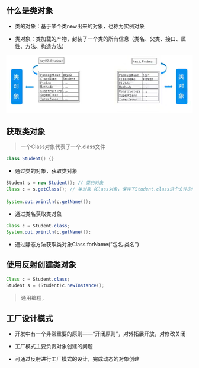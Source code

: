 ## 什么是类对象

- 类的对象：基于某个类new出来的对象，也称为实例对象

- 类对象：类加载的产物，封装了一个类的所有信息（类名、父类、接口、属性、方法、构造方法）

![](./image/类对象.png)

## 获取类对象
> 一个Class对象代表了一个.class文件
```java
class Student() {}
```

- 通过类的对象，获取类对象
```java
Student s = new Student(); // 类的对象
Class c = s.getClass(); // 类对象（Class对象，保存了Student.class这个文件的所有信息）

System.out.println(c.getName());
```

- 通过类名获取类对象
```java
Class c = Student.class;
System.out.println(c.getName());
```

- 通过静态方法获取类对象Class.forName("包名.类名")

## 使用反射创建类对象

```java
Class c = Student.class;
Student s = (Student)c.newInstance();
```
> 通用编程，

## 工厂设计模式
- 开发中有一个非常重要的原则——“开闭原则”，对外拓展开放，对修改关闭

- 工厂模式主要负责对象创建的问题

- 可通过反射进行工厂模式的设计，完成动态的对象创建

